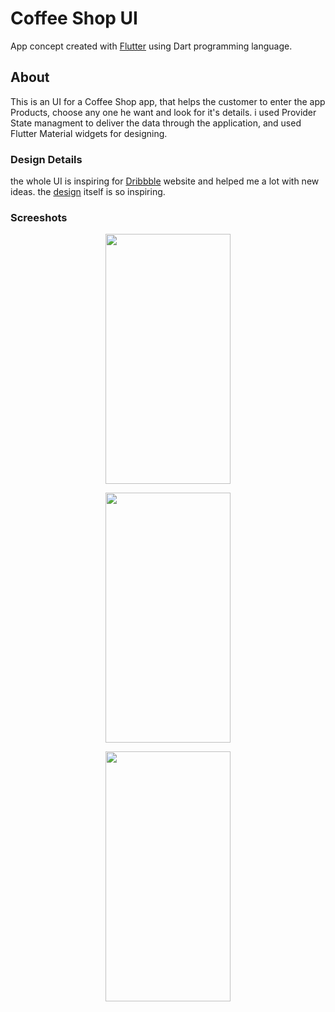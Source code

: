 # Coffee Shop UI

App concept created with [Flutter](https://flutter.dev/) using Dart programming language.

## About

This is an UI for a Coffee Shop app, that helps the customer to enter the app Products, choose any one he want and look for it's details. 
i used Provider State managment to deliver the data through the application, and used Flutter Material widgets for designing.

### Design Details
the whole UI is inspiring for [Dribbble](https://dribbble.com) website and helped me a lot with new ideas.
the [design](https://dribbble.com/shots/16669319-Coffee-Shop-App/attachments/11706165?mode=media) itself is so inspiring.

### Screeshots

<p align="center">
<img screenshot-1654697792176 src="https://user-images.githubusercontent.com/80913778/172746627-138fb83b-e893-499c-89aa-a419b83e88d5.png" width="200" height="400">
</p>
  
<p align="center">
<img screenshot-1654717894970 src="https://user-images.githubusercontent.com/80913778/172746635-012a239e-6646-43cf-b882-65f685d59fef.png" width="200" height="400">
</p>
<p align="center">
<img screenshot-1654736089659 src="https://user-images.githubusercontent.com/80913778/172746643-684d5895-f0a7-45b1-bc77-5cc6aa10dfa1.png" width="200" height="400">
</p>  
